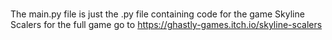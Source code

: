 ###
The main.py file is just the .py file containing code for the game Skyline Scalers
for the full game go to https://ghastly-games.itch.io/skyline-scalers
###
